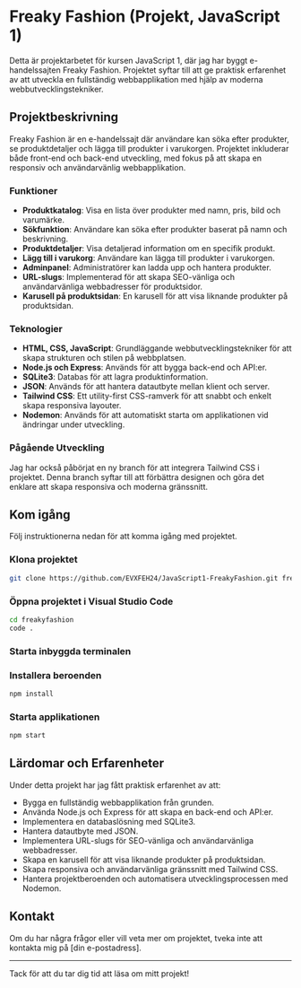 # Freaky Fashion (Projekt, JavaScript 1)

Detta är projektarbetet för kursen JavaScript 1, där jag har byggt e-handelssajten Freaky Fashion. Projektet syftar till att ge praktisk erfarenhet av att utveckla en fullständig webbapplikation med hjälp av moderna webbutvecklingstekniker.

## Projektbeskrivning

Freaky Fashion är en e-handelssajt där användare kan söka efter produkter, se produktdetaljer och lägga till produkter i varukorgen. Projektet inkluderar både front-end och back-end utveckling, med fokus på att skapa en responsiv och användarvänlig webbapplikation.

### Funktioner

- **Produktkatalog**: Visa en lista över produkter med namn, pris, bild och varumärke.
- **Sökfunktion**: Användare kan söka efter produkter baserat på namn och beskrivning.
- **Produktdetaljer**: Visa detaljerad information om en specifik produkt.
- **Lägg till i varukorg**: Användare kan lägga till produkter i varukorgen.
- **Adminpanel**: Administratörer kan ladda upp och hantera produkter.
- **URL-slugs**: Implementerad för att skapa SEO-vänliga och användarvänliga webbadresser för produktsidor.
- **Karusell på produktsidan**: En karusell för att visa liknande produkter på produktsidan.

### Teknologier

- **HTML, CSS, JavaScript**: Grundläggande webbutvecklingstekniker för att skapa strukturen och stilen på webbplatsen.
- **Node.js och Express**: Används för att bygga back-end och API:er.
- **SQLite3**: Databas för att lagra produktinformation.
- **JSON**: Används för att hantera datautbyte mellan klient och server.
- **Tailwind CSS**: Ett utility-first CSS-ramverk för att snabbt och enkelt skapa responsiva layouter.
- **Nodemon**: Används för att automatiskt starta om applikationen vid ändringar under utveckling.

### Pågående Utveckling

Jag har också påbörjat en ny branch för att integrera Tailwind CSS i projektet. Denna branch syftar till att förbättra designen och göra det enklare att skapa responsiva och moderna gränssnitt.

## Kom igång

Följ instruktionerna nedan för att komma igång med projektet.

### Klona projektet

```sh
git clone https://github.com/EVXFEH24/JavaScript1-FreakyFashion.git freakyfashion
```

### Öppna projektet i Visual Studio Code

```sh
cd freakyfashion
code .
```

### Starta inbyggda terminalen

### Installera beroenden

```sh
npm install
```

### Starta applikationen

```sh
npm start
```

## Lärdomar och Erfarenheter

Under detta projekt har jag fått praktisk erfarenhet av att:

- Bygga en fullständig webbapplikation från grunden.
- Använda Node.js och Express för att skapa en back-end och API:er.
- Implementera en databaslösning med SQLite3.
- Hantera datautbyte med JSON.
- Implementera URL-slugs för SEO-vänliga och användarvänliga webbadresser.
- Skapa en karusell för att visa liknande produkter på produktsidan.
- Skapa responsiva och användarvänliga gränssnitt med Tailwind CSS.
- Hantera projektberoenden och automatisera utvecklingsprocessen med Nodemon.

## Kontakt

Om du har några frågor eller vill veta mer om projektet, tveka inte att kontakta mig på [din e-postadress].

---

Tack för att du tar dig tid att läsa om mitt projekt!
